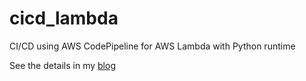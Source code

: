# cicd_lambda
CI/CD using AWS CodePipeline for AWS Lambda with Python runtime

See the details in my [blog](https://smirnov-am.github.io/ci-ci-pipeline-for-aws-lambda-python-runtime/)
